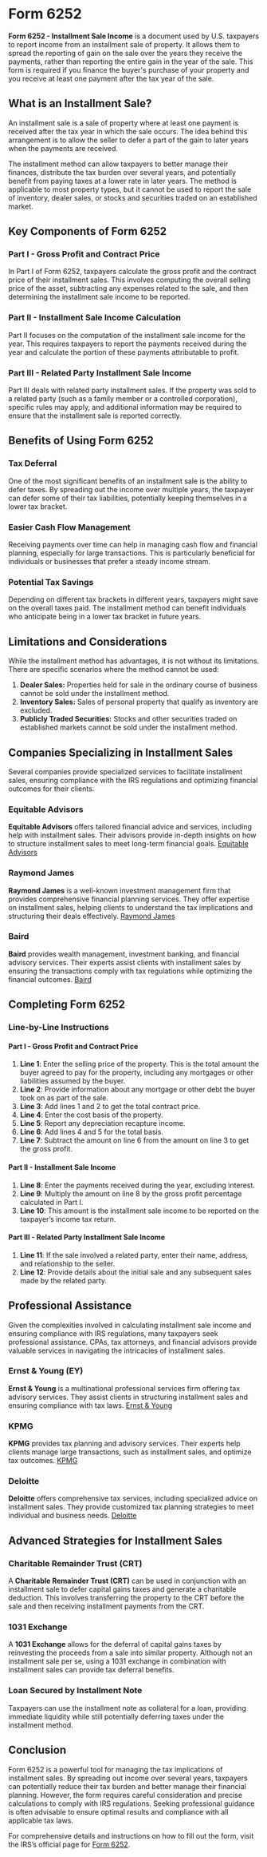 # Form 6252

**Form 6252 - Installment Sale Income** is a document used by U.S. taxpayers to report income from an installment sale of property. It allows them to spread the reporting of gain on the sale over the years they receive the payments, rather than reporting the entire gain in the year of the sale. This form is required if you finance the buyer's purchase of your property and you receive at least one payment after the tax year of the sale.

## What is an Installment Sale?

An installment sale is a sale of property where at least one payment is received after the tax year in which the sale occurs. The idea behind this arrangement is to allow the seller to defer a part of the gain to later years when the payments are received. 

The installment method can allow taxpayers to better manage their finances, distribute the tax burden over several years, and potentially benefit from paying taxes at a lower rate in later years. The method is applicable to most property types, but it cannot be used to report the sale of inventory, dealer sales, or stocks and securities traded on an established market.

## Key Components of Form 6252

### Part I - Gross Profit and Contract Price
In Part I of Form 6252, taxpayers calculate the gross profit and the contract price of their installment sales. This involves computing the overall selling price of the asset, subtracting any expenses related to the sale, and then determining the installment sale income to be reported.

### Part II - Installment Sale Income Calculation
Part II focuses on the computation of the installment sale income for the year. This requires taxpayers to report the payments received during the year and calculate the portion of these payments attributable to profit.

### Part III - Related Party Installment Sale Income
Part III deals with related party installment sales. If the property was sold to a related party (such as a family member or a controlled corporation), specific rules may apply, and additional information may be required to ensure that the installment sale is reported correctly.

## Benefits of Using Form 6252

### Tax Deferral
One of the most significant benefits of an installment sale is the ability to defer taxes. By spreading out the income over multiple years, the taxpayer can defer some of their tax liabilities, potentially keeping themselves in a lower tax bracket.

### Easier Cash Flow Management
Receiving payments over time can help in managing cash flow and financial planning, especially for large transactions. This is particularly beneficial for individuals or businesses that prefer a steady income stream.

### Potential Tax Savings
Depending on different tax brackets in different years, taxpayers might save on the overall taxes paid. The installment method can benefit individuals who anticipate being in a lower tax bracket in future years.

## Limitations and Considerations

While the installment method has advantages, it is not without its limitations. There are specific scenarios where the method cannot be used:

1. **Dealer Sales:** Properties held for sale in the ordinary course of business cannot be sold under the installment method.
2. **Inventory Sales:** Sales of personal property that qualify as inventory are excluded.
3. **Publicly Traded Securities:** Stocks and other securities traded on established markets cannot be sold under the installment method.

## Companies Specializing in Installment Sales

Several companies provide specialized services to facilitate installment sales, ensuring compliance with the IRS regulations and optimizing financial outcomes for their clients.

### Equitable Advisors
**Equitable Advisors** offers tailored financial advice and services, including help with installment sales. Their advisors provide in-depth insights on how to structure installment sales to meet long-term financial goals.
[Equitable Advisors](https://equitable.com/)

### Raymond James
**Raymond James** is a well-known investment management firm that provides comprehensive financial planning services. They offer expertise on installment sales, helping clients to understand the tax implications and structuring their deals effectively.
[Raymond James](https://www.raymondjames.com/)

### Baird
**Baird** provides wealth management, investment banking, and financial advisory services. Their experts assist clients with installment sales by ensuring the transactions comply with tax regulations while optimizing the financial outcomes.
[Baird](https://www.rwbaird.com/)

## Completing Form 6252

### Line-by-Line Instructions

#### Part I - Gross Profit and Contract Price
1. **Line 1**: Enter the selling price of the property. This is the total amount the buyer agreed to pay for the property, including any mortgages or other liabilities assumed by the buyer.
2. **Line 2**: Provide information about any mortgage or other debt the buyer took on as part of the sale.
3. **Line 3**: Add lines 1 and 2 to get the total contract price.
4. **Line 4**: Enter the cost basis of the property.
5. **Line 5**: Report any depreciation recapture income.
6. **Line 6**: Add lines 4 and 5 for the total basis.
7. **Line 7**: Subtract the amount on line 6 from the amount on line 3 to get the gross profit.

#### Part II - Installment Sale Income
1. **Line 8**: Enter the payments received during the year, excluding interest.
2. **Line 9**: Multiply the amount on line 8 by the gross profit percentage calculated in Part I.
3. **Line 10**: This amount is the installment sale income to be reported on the taxpayer’s income tax return.

#### Part III - Related Party Installment Sale Income
1. **Line 11**: If the sale involved a related party, enter their name, address, and relationship to the seller.
2. **Line 12**: Provide details about the initial sale and any subsequent sales made by the related party.

## Professional Assistance

Given the complexities involved in calculating installment sale income and ensuring compliance with IRS regulations, many taxpayers seek professional assistance. CPAs, tax attorneys, and financial advisors provide valuable services in navigating the intricacies of installment sales.

### Ernst & Young (EY)
**Ernst & Young** is a multinational professional services firm offering tax advisory services. They assist clients in structuring installment sales and ensuring compliance with tax laws.
[Ernst & Young](https://www.ey.com/)

### KPMG
**KPMG** provides tax planning and advisory services. Their experts help clients manage large transactions, such as installment sales, and optimize tax outcomes.
[KPMG](https://home.kpmg/)

### Deloitte
**Deloitte** offers comprehensive tax services, including specialized advice on installment sales. They provide customized tax planning strategies to meet individual and business needs.
[Deloitte](https://www2.deloitte.com/)

## Advanced Strategies for Installment Sales

### Charitable Remainder Trust (CRT)
A **Charitable Remainder Trust (CRT)** can be used in conjunction with an installment sale to defer capital gains taxes and generate a charitable deduction. This involves transferring the property to the CRT before the sale and then receiving installment payments from the CRT.

### 1031 Exchange
A **1031 Exchange** allows for the deferral of capital gains taxes by reinvesting the proceeds from a sale into similar property. Although not an installment sale per se, using a 1031 exchange in combination with installment sales can provide tax deferral benefits.

### Loan Secured by Installment Note
Taxpayers can use the installment note as collateral for a loan, providing immediate liquidity while still potentially deferring taxes under the installment method.

## Conclusion

Form 6252 is a powerful tool for managing the tax implications of installment sales. By spreading out income over several years, taxpayers can potentially reduce their tax burden and better manage their financial planning. However, the form requires careful consideration and precise calculations to comply with IRS regulations. Seeking professional guidance is often advisable to ensure optimal results and compliance with all applicable tax laws.

For comprehensive details and instructions on how to fill out the form, visit the IRS’s official page for [Form 6252](https://www.irs.gov/forms-pubs/about-form-6252).